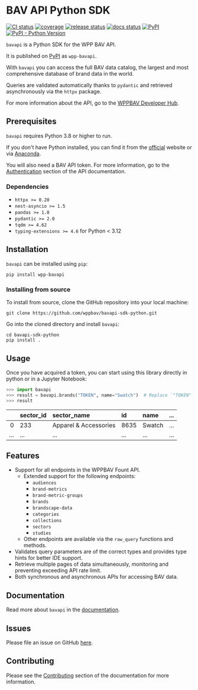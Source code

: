 # BAV API Python SDK

[![CI status](https://github.com/wppbav/bavapi-sdk-python/actions/workflows/ci.yml/badge.svg)](https://github.com/wppbav/bavapi-sdk-python/actions/workflows/ci.yml)
[![coverage](https://img.shields.io/endpoint?url=https://gist.githubusercontent.com/nachomaiz/32196acdc05431cd2bc7a8c73a587a8d/raw/covbadge.json)](https://github.com/wppbav/bavapi-sdk-python/actions/workflows/ci.yml)
[![release status](https://github.com/wppbav/bavapi-sdk-python/actions/workflows/release.yml/badge.svg)](https://github.com/wppbav/bavapi-sdk-python/actions/workflows/release.yml)
[![docs status](https://github.com/wppbav/bavapi-sdk-python/actions/workflows/docs.yml/badge.svg)](https://github.com/wppbav/bavapi-sdk-python/actions/workflows/docs.yml)
[![PyPI](https://img.shields.io/pypi/v/wpp-bavapi)](https://pypi.org/project/wpp-bavapi/)
[![PyPI - Python Version](https://img.shields.io/pypi/pyversions/wpp-bavapi)](https://pypi.org/project/wpp-bavapi/)

`bavapi` is a Python SDK for the WPP BAV API.

It is published on [PyPI](https://pypi.org/project/wpp-bavapi/) as `wpp-bavapi`.

With `bavapi` you can access the full BAV data catalog, the largest and most comprehensive database of brand data in the world.

Queries are validated automatically thanks to `pydantic` and retrieved asynchronously via the `httpx` package.

For more information about the API, go to the [WPPBAV Developer Hub](https://developer.wppbav.com).

## Prerequisites

`bavapi` requires Python 3.8 or higher to run.

If you don't have Python installed, you can find it from the [official](https://www.python.org/downloads/) website or via [Anaconda](https://www.anaconda.com/).

You will also need a BAV API token. For more information, go to the [Authentication](https://developer.wppbav.com/docs/2.x/authentication) section of the API documentation.

### Dependencies

- `httpx >= 0.20`
- `nest-asyncio >= 1.5`
- `pandas >= 1.0`
- `pydantic >= 2.0`
- `tqdm >= 4.62`
- `typing-extensions >= 4.6` for Python < 3.12

## Installation

`bavapi` can be installed using `pip`:

```prompt
pip install wpp-bavapi
```

### Installing from source

To install from source, clone the GitHub repository into your local machine:

```prompt
git clone https://github.com/wppbav/bavapi-sdk-python.git
```

Go into the cloned directory and install `bavapi`:

```prompt
cd bavapi-sdk-python
pip install .
```

## Usage

Once you have acquired a token, you can start using this library directly in python or in a Jupyter Notebook:

```py
>>> import bavapi
>>> result = bavapi.brands("TOKEN", name="Swatch")  # Replace `"TOKEN"` with your BAV API token
>>> result
```

|     | sector_id | sector_name           | id   | name   | ... |
| --: | :-------- | :-------------------- | :--- | :----- | :-- |
|   0 | 233       | Apparel & Accessories | 8635 | Swatch | ... |
| ... | ...       | ...                   | ...  | ...    | ... |

## Features

- Support for all endpoints in the WPPBAV Fount API.
  - Extended support for the following endpoints:
    - `audiences`
    - `brand-metrics`
    - `brand-metric-groups`
    - `brands`
    - `brandscape-data`
    - `categories`
    - `collections`
    - `sectors`
    - `studies`
  - Other endpoints are available via the `raw_query` functions and methods.
- Validates query parameters are of the correct types and provides type hints for better IDE support.
- Retrieve multiple pages of data simultaneously, monitoring and preventing exceeding API rate limit.
- Both synchronous and asynchronous APIs for accessing BAV data.

## Documentation

Read more about `bavapi` in the [documentation](https://wppbav.github.io/bavapi-sdk-python/).

## Issues

Please file an issue on GitHub [here](https://github.com/wppbav/bavapi-sdk-python/issues).

## Contributing

Please see the [Contributing](https://wppbav.github.io/bavapi-sdk-python/contributing/) section of the documentation for more information.
